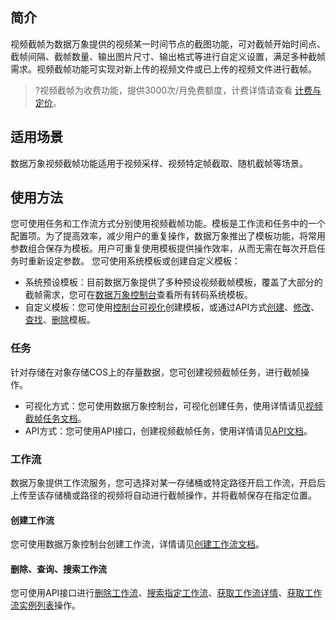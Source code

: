 ## 简介

视频截帧为数据万象提供的视频某一时间节点的截图功能，可对截帧开始时间点、截帧间隔、截帧数量、输出图片尺寸、输出格式等进行自定义设置，满足多种截帧需求。视频截帧功能可实现对新上传的视频文件或已上传的视频文件进行截帧。

>?视频截帧为收费功能，提供3000次/月免费额度，计费详情请查看 [计费与定价](https://cloud.tencent.com/document/product/460/6970#.E5.AA.92.E4.BD.93.E5.A4.84.E7.90.86.E8.B4.B9.E7.94.A8)。

## 适用场景

数据万象视频截帧功能适用于视频采样、视频特定帧截取、随机截帧等场景。

## 使用方法

您可使用任务和工作流方式分别使用视频截帧功能。模板是工作流和任务中的一个配置项。为了提高效率，减少用户的重复操作，数据万象推出了模板功能，将常用参数组合保存为模板。用户可重复使用模板提供操作效率，从而无需在每次开启任务时重新设定参数。
您可使用系统模板或创建自定义模板：
- 系统预设模板：目前数据万象提供了多种预设视频截帧模板，覆盖了大部分的截帧需求，您可在[数据万象控制台](https://console.cloud.tencent.com/ci)查看所有转码系统模板。
- 自定义模板：您可使用[控制台可视化](https://cloud.tencent.com/document/product/460/46490#.E8.A7.86.E9.A2.91.E6.88.AA.E5.B8.A7)创建模板，或通过API方式[创建](https://cloud.tencent.com/document/product/460/46994)、[修改](https://cloud.tencent.com/document/product/460/46997)、[查找](https://cloud.tencent.com/document/product/460/46996)、[删除](https://cloud.tencent.com/document/product/460/46995)模板。


### 任务
针对存储在对象存储COS上的存量数据，您可创建视频截帧任务，进行截帧操作。
- 可视化方式：您可使用数据万象控制台，可视化创建任务，使用详情请见[视频截帧任务文档](https://cloud.tencent.com/document/product/460/46489#.E5.88.9B.E5.BB.BA.E8.A7.86.E9.A2.91.E6.88.AA.E5.B8.A7.E4.BB.BB.E5.8A.A1)。
- API方式：您可使用API接口，创建视频截帧任务，使用详情请见[API文档](https://cloud.tencent.com/document/product/460/38934)。


### 工作流
数据万象提供工作流服务，您可选择对某一存储桶或特定路径开启工作流，开启后上传至该存储桶或路径的视频将自动进行截帧操作，并将截帧保存在指定位置。

#### 创建工作流
您可使用数据万象控制台创建工作流，详情请见[创建工作流文档](https://cloud.tencent.com/document/product/460/46488#.E5.88.9B.E5.BB.BA.E5.B7.A5.E4.BD.9C.E6.B5.81)。

#### 删除、查询、搜索工作流
您可使用API接口进行[删除工作流](https://cloud.tencent.com/document/product/460/45947)、[搜索指定工作流](https://cloud.tencent.com/document/product/460/45948)、[获取工作流详情](https://cloud.tencent.com/document/product/460/45949)、[获取工作流实例列表](https://cloud.tencent.com/document/product/460/45950)操作。

